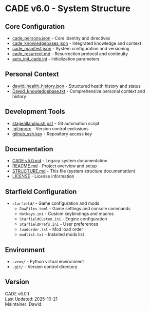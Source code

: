 # CADE v6.0 - System Structure

## Core Configuration
- [cade_persona.json](cci:7://file:///g:/Project_init/bridge_prototype/CADEV6.0/preservation-system/cade_persona.json:0:0-0:0) - Core identity and directives
- [cade_knowledgebases.json](cci:7://file:///g:/Project_init/bridge_prototype/CADEV6.0/preservation-system/cade_knowledgebases.json:0:0-0:0) - Integrated knowledge and context
- [cade_manifest.json](cci:7://file:///g:/Project_init/bridge_prototype/CADEV6.0/preservation-system/cade_manifest.json:0:0-0:0) - System configuration and versioning
- [cade_resurrect.md](cci:7://file:///g:/Project_init/bridge_prototype/CADEV6.0/preservation-system/cade_resurrect.md:0:0-0:0) - Resurrection protocol and continuity
- [auto_init_cade.ini](cci:7://file:///g:/Project_init/bridge_prototype/CADEV6.0/preservation-system/auto_init_cade.ini:0:0-0:0) - Initialization parameters

## Personal Context
- [dawid_health_history.json](cci:7://file:///g:/Project_init/bridge_prototype/CADEV6.0/preservation-system/dawid_health_history.json:0:0-0:0) - Structured health history and status
- [Dawid_knowledgebase.txt](cci:7://file:///g:/Project_init/bridge_prototype/CADEV6.0/preservation-system/Dawid_knowledgebase.txt:0:0-0:0) - Comprehensive personal context and history

## Development Tools
- [stageallandpush.ps1](cci:7://file:///g:/Project_init/bridge_prototype/CADEV6.0/preservation-system/stageallandpush.ps1:0:0-0:0) - Git automation script
- [.gitignore](cci:7://file:///g:/Project_init/bridge_prototype/CADEV6.0/preservation-system/.gitignore:0:0-0:0) - Version control exclusions
- [github_ssh.key](cci:7://file:///g:/Project_init/bridge_prototype/CADEV6.0/preservation-system/github_ssh.key:0:0-0:0) - Repository access key

## Documentation
- [CADE v5.0.md](cci:7://file:///g:/Project_init/bridge_prototype/CADEV6.0/preservation-system/CADE%20v5.0.md:0:0-0:0) - Legacy system documentation
- [README.md](cci:7://file:///g:/Project_init/bridge_prototype/CADEV6.0/preservation-system/README.md:0:0-0:0) - Project overview and setup
- [STRUCTURE.md](cci:7://file:///g:/Project_init/bridge_prototype/CADEV6.0/preservation-system/STRUCTURE.md:0:0-0:0) - This file (system structure documentation)
- [LICENSE](cci:7://file:///g:/Project_init/bridge_prototype/CADEV6.0/preservation-system/LICENSE:0:0-0:0) - License information

## Starfield Configuration
- `starfield/` - Game configuration and mods
  - `DawFiles.toml` - Game settings and console commands
  - `Hotkeys.ini` - Custom keybindings and macros
  - `StarfieldCustom.ini` - Engine configuration
  - `StarfieldPrefs.ini` - User preferences
  - `loadorder.txt` - Mod load order
  - `modlist.txt` - Installed mods list

## Environment
- `.venv/` - Python virtual environment
- `.git/` - Version control directory

## Version
CADE v6.0.1  
Last Updated: 2025-10-21  
Maintainer: Dawid
